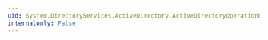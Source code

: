 ```yaml
---
uid: System.DirectoryServices.ActiveDirectory.ActiveDirectoryOperationException.ErrorCode
internalonly: False
---
```

